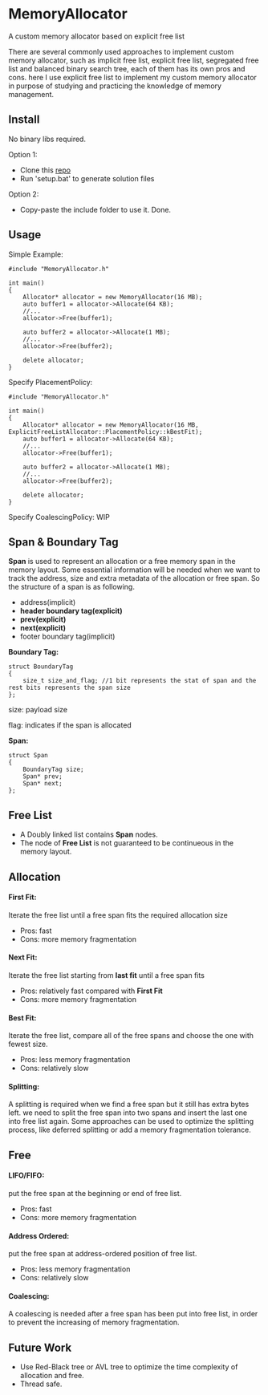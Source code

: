 # MemoryAllocator

A custom memory allocator based on explicit free list

There are several commonly used approaches to implement custom memory allocator, such as implicit free list, explicit free list, segregated free list and balanced binary search tree, each of them has its own pros and cons. here I use explicit free list to implement my custom memory allocator in purpose of studying and practicing the knowledge of memory management.

## Install

No binary libs required.

Option 1:

- Clone this [repo](https://github.com/Guarneri1743/MemoryAllocator.git) 
- Run 'setup.bat' to generate solution files

Option 2:

- Copy-paste the include folder to use it. Done.

## Usage

Simple Example:

	#include "MemoryAllocator.h"

	int main()
	{
		Allocator* allocator = new MemoryAllocator(16 MB);
		auto buffer1 = allocator->Allocate(64 KB);
		//...
		allocator->Free(buffer1);

		auto buffer2 = allocator->Allocate(1 MB);
		//...
		allocator->Free(buffer2);

		delete allocator;
	}

Specify PlacementPolicy:

	#include "MemoryAllocator.h"

	int main()
	{
		Allocator* allocator = new MemoryAllocator(16 MB, ExplicitFreeListAllocator::PlacementPolicy::kBestFit);
		auto buffer1 = allocator->Allocate(64 KB);
		//...
		allocator->Free(buffer1);

		auto buffer2 = allocator->Allocate(1 MB);
		//...
		allocator->Free(buffer2);

		delete allocator;
	}

Specify CoalescingPolicy: WIP

## Span & Boundary Tag
**Span** is used to represent an allocation or a free memory span in the memory layout. Some essential information will be needed when we want to track the address, size and extra metadata of the allocation or free span. So the structure of a span is as following.

- address(implicit)
- **header boundary tag(explicit)**
- **prev(explicit)**
- **next(explicit)**
- footer boundary tag(implicit)

**Boundary Tag:**

    struct BoundaryTag
    {
    	size_t size_and_flag; //1 bit represents the stat of span and the rest bits represents the span size
    };

size: payload size

flag: indicates if the span is allocated


**Span:**

    struct Span
    {
    	BoundaryTag size; 
    	Span* prev;
    	Span* next;
    };

## Free List

- A Doubly linked list contains **Span** nodes. 
- The node of **Free List** is not guaranteed to be continueous in the memory layout.

## Allocation

#### First Fit: 

Iterate the free list until a free span fits the required allocation size

- Pros: fast
- Cons: more memory fragmentation



#### Next Fit: 

Iterate the free list starting from **last fit** until a free span fits

- Pros: relatively fast compared with **First Fit**
- Cons: more memory fragmentation

#### Best Fit: 

Iterate the free list, compare all of the free spans and choose the one with fewest size.

- Pros: less memory fragmentation
- Cons: relatively slow


#### Splitting:
A splitting is required when we find a free span but it still has extra bytes left. we need to split the free span into two spans and insert the last one into free list again. Some approaches can be used to optimize the splitting process, like deferred splitting or add a memory fragmentation tolerance.

## Free

#### LIFO/FIFO:
put the free span at the beginning or end of free list.

- Pros: fast
- Cons: more memory fragmentation

#### Address Ordered:
put the free span at address-ordered position of free list.

- Pros: less memory fragmentation
- Cons: relatively slow

#### Coalescing:

A coalescing is needed after a free span has been put into free list, in order to prevent the increasing of memory fragmentation.

## Future Work

- Use Red-Black tree or AVL tree to optimize the time complexity of allocation and free.
- Thread safe.